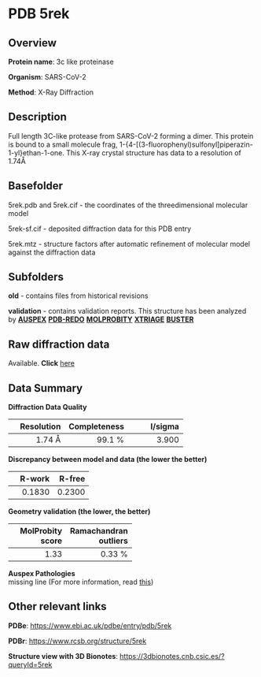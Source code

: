 # PDB 5rek

## Overview

**Protein name**: 3c like proteinase

**Organism**: SARS-CoV-2

**Method**: X-Ray Diffraction

## Description

Full length 3C-like protease from SARS-CoV-2 forming a dimer. This protein is bound to a small molecule frag, 1-{4-[(3-fluorophenyl)sulfonyl]piperazin-1-yl}ethan-1-one. This X-ray crystal structure has data to a resolution of 1.74Å

## Basefolder

5rek.pdb and 5rek.cif - the coordinates of the threedimensional molecular model

5rek-sf.cif - deposited diffraction data for this PDB entry

5rek.mtz - structure factors after automatic refinement of molecular model against the diffraction data

## Subfolders



**old** - contains files from historical revisions

**validation** - contains validation reports. This structure has been analyzed by [**AUSPEX**](https://github.com/thorn-lab/coronavirus_structural_task_force/tree/master/pdb/3c_like_proteinase/SARS-CoV-2/5rek/validation/auspex) [**PDB-REDO**](https://github.com/thorn-lab/coronavirus_structural_task_force/tree/master/pdb/3c_like_proteinase/SARS-CoV-2/5rek/validation/pdb-redo) [**MOLPROBITY**](https://github.com/thorn-lab/coronavirus_structural_task_force/tree/master/pdb/3c_like_proteinase/SARS-CoV-2/5rek/validation/molprobity) [**XTRIAGE**](https://github.com/thorn-lab/coronavirus_structural_task_force/blob/master/pdb/3c_like_proteinase/SARS-CoV-2/5rek/validation/Xtriage_output.log) [**BUSTER**](https://www.globalphasing.com/buster/wiki/index.cgi?Covid19Pdb5REK) 



## Raw diffraction data

Available. **Click** [here](https://zenodo.org/record/3730929) 

## Data Summary
**Diffraction Data Quality**

|   | Resolution | Completeness| I/sigma |
|---|-------------:|----------------:|--------------:|
|   |1.74 Å|99.1  %|<img width=50/>3.900|

**Discrepancy between model and data (the lower the better)**

|   | **R-work**| **R-free**   
|---|-------------:|----------------:|           
||  0.1830|  0.2300|

**Geometry validation (the lower, the better)**

|   |**MolProbity<br>score**| **Ramachandran<br>outliers** 
|---|-------------:|----------------:|
||  1.33|  0.33 %|

**Auspex Pathologies**<br> missing line (For more information, read [this](https://github.com/thorn-lab/coronavirus_structural_task_force/blob/master/pdb/3c_like_proteinase/SARS-CoV-2/5rek/validation/auspex/5rek_auspex_comments.txt))

 



## Other relevant links 
**PDBe**:  https://www.ebi.ac.uk/pdbe/entry/pdb/5rek
 
**PDBr**: https://www.rcsb.org/structure/5rek 

**Structure view with 3D Bionotes**: https://3dbionotes.cnb.csic.es/?queryId=5rek

